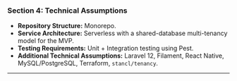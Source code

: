 ### Section 4: Technical Assumptions

* **Repository Structure:** Monorepo.
* **Service Architecture:** Serverless with a shared-database multi-tenancy model for the MVP.
* **Testing Requirements:** Unit + Integration testing using Pest.
* **Additional Technical Assumptions:** Laravel 12, Filament, React Native, MySQL/PostgreSQL, Terraform, `stancl/tenancy`.

***
